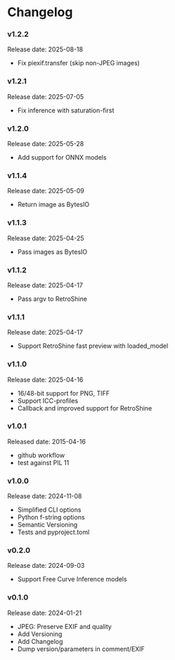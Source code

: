 # Changelog
### v1.2.2
Release date: 2025-08-18
- Fix piexif.transfer (skip non-JPEG images)

### v1.2.1
Release date: 2025-07-05
- Fix inference with saturation-first

### v1.2.0
Release date: 2025-05-28
- Add support for ONNX models

### v1.1.4
Release date: 2025-05-09
- Return image as BytesIO

### v1.1.3
Release date: 2025-04-25
- Pass images as BytesIO

### v1.1.2
Release date: 2025-04-17
- Pass argv to RetroShine

### v1.1.1
Release date: 2025-04-17
- Support RetroShine fast preview with loaded_model

### v1.1.0
Release date: 2025-04-16
- 16/48-bit support for PNG, TIFF
- Support ICC-profiles
- Callback and improved support for RetroShine

### v1.0.1
Released date: 2015-04-16
- github workflow
- test against PIL 11

### v1.0.0
Release date: 2024-11-08
- Simplified CLI options
- Python f-string options
- Semantic Versioning
- Tests and pyproject.toml

### v0.2.0
Release date: 2024-09-03
- Support Free Curve Inference models

### v0.1.0
Release date: 2024-01-21
- JPEG: Preserve EXIF and quality
- Add Versioning
- Add Changelog
- Dump version/parameters in comment/EXIF
